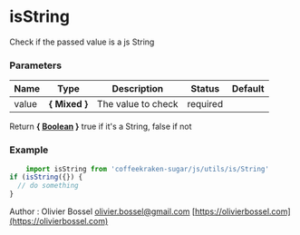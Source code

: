 # isString

Check if the passed value is a js String

### Parameters

| Name  | Type          | Description        | Status   | Default |
| ----- | ------------- | ------------------ | -------- | ------- |
| value | **{ Mixed }** | The value to check | required |

Return **{ [Boolean](https://developer.mozilla.org/fr/docs/Web/JavaScript/Reference/Objets_globaux/Boolean) }** true if it's a String, false if not

### Example

```js
	import isString from 'coffeekraken-sugar/js/utils/is/String'
if (isString({}) {
  // do something
}
```

Author : Olivier Bossel [olivier.bossel@gmail.com](mailto:olivier.bossel@gmail.com) [https://olivierbossel.com](https://olivierbossel.com)

